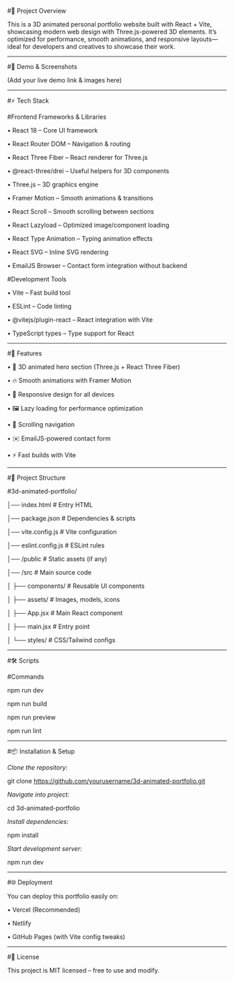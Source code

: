 #📌 Project Overview

This is a 3D animated personal portfolio website built with React + Vite, showcasing modern web design with Three.js-powered 3D elements. It’s optimized for performance, smooth animations, and responsive layouts—ideal for developers and creatives to showcase their work.
________________________________________
#📸 Demo & Screenshots

(Add your live demo link & images here)
________________________________________
#⚡ Tech Stack

#Frontend Frameworks & Libraries

•	React 18 – Core UI framework

•	React Router DOM – Navigation & routing

•	React Three Fiber – React renderer for Three.js

•	@react-three/drei – Useful helpers for 3D components

•	Three.js – 3D graphics engine

•	Framer Motion – Smooth animations & transitions

•	React Scroll – Smooth scrolling between sections

•	React Lazyload – Optimized image/component loading

•	React Type Animation – Typing animation effects

•	React SVG – Inline SVG rendering

•	EmailJS Browser – Contact form integration without backend

#Development Tools

•	Vite – Fast build tool

•	ESLint – Code linting

•	@vitejs/plugin-react – React integration with Vite

•	TypeScript types – Type support for React
________________________________________
#🚀 Features

•	🎨 3D animated hero section (Three.js + React Three Fiber)

•	🔥 Smooth animations with Framer Motion

•	📱 Responsive design for all devices

•	🖼️ Lazy loading for performance optimization

•	📜 Scrolling navigation

•	✉️ EmailJS-powered contact form

•	⚡ Fast builds with Vite
________________________________________
#📂 Project Structure

#3d-animated-portfolio/

│── index.html          # Entry HTML

│── package.json        # Dependencies & scripts

│── vite.config.js      # Vite configuration

│── eslint.config.js    # ESLint rules

│── /public             # Static assets (if any)

│── /src                # Main source code

│   ├── components/     # Reusable UI components

│   ├── assets/         # Images, models, icons

│   ├── App.jsx         # Main React component

│   ├── main.jsx        # Entry point

│   └── styles/         # CSS/Tailwind configs
________________________________________
#🛠️ Scripts

#Commands

npm run dev	

npm run build	

npm run preview	

npm run lint	
________________________________________
#📦 Installation & Setup

*Clone the repository:*

git clone https://github.com/yourusername/3d-animated-portfolio.git

*Navigate into project:*

cd 3d-animated-portfolio

*Install dependencies:*

npm install

*Start development server:*

npm run dev
________________________________________
#🌐 Deployment

You can deploy this portfolio easily on:

•	Vercel (Recommended)

•	Netlify

•	GitHub Pages (with Vite config tweaks)
________________________________________
#📜 License

This project is MIT licensed – free to use and modify.

